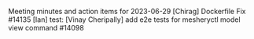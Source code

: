 Meeting minutes and action items for 2023-06-29
[Chirag]  Dockerfile Fix #14135
                    [Ian]  test: 
[Vinay Cheripally] add e2e tests for mesheryctl model view command #14098
